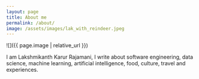 ```yaml
---
layout: page
title: About me
permalink: /about/
image: /assets/images/lak_with_reindeer.jpeg
---
```


![]({{ page.image | relative_url }})

I am Lakshmikanth Karur Rajamani, I write about software engineering, data science, machine learning, artificial intelligence, food, culture, travel and experiences.
